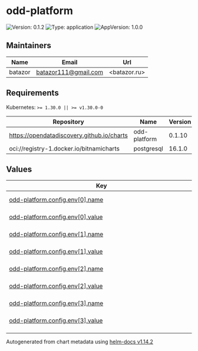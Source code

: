 # odd-platform

![Version: 0.1.2](https://img.shields.io/badge/Version-0.1.2-informational?style=flat-square) ![Type: application](https://img.shields.io/badge/Type-application-informational?style=flat-square) ![AppVersion: 1.0.0](https://img.shields.io/badge/AppVersion-1.0.0-informational?style=flat-square)

## Maintainers

| Name | Email | Url |
| ---- | ------ | --- |
| batazor | <batazor111@gmail.com> | <batazor.ru> |

## Requirements

Kubernetes: `>= 1.30.0 || >= v1.30.0-0`

| Repository | Name | Version |
|------------|------|---------|
| https://opendatadiscovery.github.io/charts | odd-platform | 0.1.10 |
| oci://registry-1.docker.io/bitnamicharts | postgresql | 16.1.0 |

## Values

<table height="400px" >
	<thead>
		<th>Key</th>
		<th>Type</th>
		<th>Default</th>
		<th>Description</th>
	</thead>
	<tbody>
		<tr>
			<td id="odd-platform--config--env[0]--name"><a href="./values.yaml#L6">odd-platform.config.env[0].name</a></td>
			<td>
string
</td>
			<td>
				<div style="max-width: 300px;">
<pre lang="json">
"OTEL_INSTRUMENTATION_COMMON_DB_STATEMENT_SANITIZER_ENABLED"
</pre>
</div>
			</td>
			<td></td>
		</tr>
		<tr>
			<td id="odd-platform--config--env[0]--value"><a href="./values.yaml#L7">odd-platform.config.env[0].value</a></td>
			<td>
string
</td>
			<td>
				<div style="max-width: 300px;">
<pre lang="json">
"true"
</pre>
</div>
			</td>
			<td></td>
		</tr>
		<tr>
			<td id="odd-platform--config--env[1]--name"><a href="./values.yaml#L8">odd-platform.config.env[1].name</a></td>
			<td>
string
</td>
			<td>
				<div style="max-width: 300px;">
<pre lang="json">
"SPRING_DATASOURCE_URL"
</pre>
</div>
			</td>
			<td></td>
		</tr>
		<tr>
			<td id="odd-platform--config--env[1]--value"><a href="./values.yaml#L9">odd-platform.config.env[1].value</a></td>
			<td>
string
</td>
			<td>
				<div style="max-width: 300px;">
<pre lang="json">
"jdbc:postgresql://odd-platform-postgresql:5432/odd-platform"
</pre>
</div>
			</td>
			<td></td>
		</tr>
		<tr>
			<td id="odd-platform--config--env[2]--name"><a href="./values.yaml#L10">odd-platform.config.env[2].name</a></td>
			<td>
string
</td>
			<td>
				<div style="max-width: 300px;">
<pre lang="json">
"SPRING_DATASOURCE_USERNAME"
</pre>
</div>
			</td>
			<td></td>
		</tr>
		<tr>
			<td id="odd-platform--config--env[2]--value"><a href="./values.yaml#L11">odd-platform.config.env[2].value</a></td>
			<td>
string
</td>
			<td>
				<div style="max-width: 300px;">
<pre lang="json">
"odd-platform"
</pre>
</div>
			</td>
			<td></td>
		</tr>
		<tr>
			<td id="odd-platform--config--env[3]--name"><a href="./values.yaml#L12">odd-platform.config.env[3].name</a></td>
			<td>
string
</td>
			<td>
				<div style="max-width: 300px;">
<pre lang="json">
"SPRING_DATASOURCE_PASSWORD"
</pre>
</div>
			</td>
			<td></td>
		</tr>
		<tr>
			<td id="odd-platform--config--env[3]--value"><a href="./values.yaml#L13">odd-platform.config.env[3].value</a></td>
			<td>
string
</td>
			<td>
				<div style="max-width: 300px;">
<pre lang="json">
"odd-platform"
</pre>
</div>
			</td>
			<td></td>
		</tr>
		<tr>
			<td id="odd-platform--enabled"><a href="./values.yaml#L2">odd-platform.enabled</a></td>
			<td>
bool
</td>
			<td>
				<div style="max-width: 300px;">
<pre lang="json">
true
</pre>
</div>
			</td>
			<td></td>
		</tr>
		<tr>
			<td id="odd-platform--ingress--annotations--"cert-manager--io/cluster-issuer""><a href="./values.yaml#L20">odd-platform.ingress.annotations."cert-manager.io/cluster-issuer"</a></td>
			<td>
string
</td>
			<td>
				<div style="max-width: 300px;">
<pre lang="json">
"cert-manager-production"
</pre>
</div>
			</td>
			<td></td>
		</tr>
		<tr>
			<td id="odd-platform--ingress--annotations--"nginx--ingress--kubernetes--io/enable-opentelemetry""><a href="./values.yaml#L22">odd-platform.ingress.annotations."nginx.ingress.kubernetes.io/enable-opentelemetry"</a></td>
			<td>
string
</td>
			<td>
				<div style="max-width: 300px;">
<pre lang="json">
"true"
</pre>
</div>
			</td>
			<td></td>
		</tr>
		<tr>
			<td id="odd-platform--ingress--annotations--"nginx--ingress--kubernetes--io/enable-owasp-core-rules""><a href="./values.yaml#L21">odd-platform.ingress.annotations."nginx.ingress.kubernetes.io/enable-owasp-core-rules"</a></td>
			<td>
string
</td>
			<td>
				<div style="max-width: 300px;">
<pre lang="json">
"true"
</pre>
</div>
			</td>
			<td></td>
		</tr>
		<tr>
			<td id="odd-platform--ingress--className"><a href="./values.yaml#L17">odd-platform.ingress.className</a></td>
			<td>
string
</td>
			<td>
				<div style="max-width: 300px;">
<pre lang="json">
"nginx"
</pre>
</div>
			</td>
			<td></td>
		</tr>
		<tr>
			<td id="odd-platform--ingress--enabled"><a href="./values.yaml#L16">odd-platform.ingress.enabled</a></td>
			<td>
bool
</td>
			<td>
				<div style="max-width: 300px;">
<pre lang="json">
true
</pre>
</div>
			</td>
			<td></td>
		</tr>
		<tr>
			<td id="odd-platform--ingress--hosts[0]--host"><a href="./values.yaml#L25">odd-platform.ingress.hosts[0].host</a></td>
			<td>
string
</td>
			<td>
				<div style="max-width: 300px;">
<pre lang="json">
"odd.shortlink.best"
</pre>
</div>
			</td>
			<td></td>
		</tr>
		<tr>
			<td id="odd-platform--ingress--hosts[0]--paths[0]--path"><a href="./values.yaml#L27">odd-platform.ingress.hosts[0].paths[0].path</a></td>
			<td>
string
</td>
			<td>
				<div style="max-width: 300px;">
<pre lang="json">
"/"
</pre>
</div>
			</td>
			<td></td>
		</tr>
		<tr>
			<td id="odd-platform--ingress--hosts[0]--paths[0]--pathType"><a href="./values.yaml#L28">odd-platform.ingress.hosts[0].paths[0].pathType</a></td>
			<td>
string
</td>
			<td>
				<div style="max-width: 300px;">
<pre lang="json">
"ImplementationSpecific"
</pre>
</div>
			</td>
			<td></td>
		</tr>
		<tr>
			<td id="odd-platform--ingress--tls[0]--hosts[0]"><a href="./values.yaml#L33">odd-platform.ingress.tls[0].hosts[0]</a></td>
			<td>
string
</td>
			<td>
				<div style="max-width: 300px;">
<pre lang="json">
"odd.shortlink.best"
</pre>
</div>
			</td>
			<td></td>
		</tr>
		<tr>
			<td id="odd-platform--ingress--tls[0]--secretName"><a href="./values.yaml#L31">odd-platform.ingress.tls[0].secretName</a></td>
			<td>
string
</td>
			<td>
				<div style="max-width: 300px;">
<pre lang="json">
"odd-ingress-tls"
</pre>
</div>
			</td>
			<td></td>
		</tr>
		<tr>
			<td id="odd-platform--resources--limits--cpu"><a href="./values.yaml#L37">odd-platform.resources.limits.cpu</a></td>
			<td>
string
</td>
			<td>
				<div style="max-width: 300px;">
<pre lang="json">
"100m"
</pre>
</div>
			</td>
			<td></td>
		</tr>
		<tr>
			<td id="odd-platform--resources--limits--memory"><a href="./values.yaml#L38">odd-platform.resources.limits.memory</a></td>
			<td>
string
</td>
			<td>
				<div style="max-width: 300px;">
<pre lang="json">
"128Mi"
</pre>
</div>
			</td>
			<td></td>
		</tr>
		<tr>
			<td id="odd-platform--resources--requests--cpu"><a href="./values.yaml#L40">odd-platform.resources.requests.cpu</a></td>
			<td>
string
</td>
			<td>
				<div style="max-width: 300px;">
<pre lang="json">
"100m"
</pre>
</div>
			</td>
			<td></td>
		</tr>
		<tr>
			<td id="odd-platform--resources--requests--memory"><a href="./values.yaml#L41">odd-platform.resources.requests.memory</a></td>
			<td>
string
</td>
			<td>
				<div style="max-width: 300px;">
<pre lang="json">
"128Mi"
</pre>
</div>
			</td>
			<td></td>
		</tr>
	</tbody>
</table>

----------------------------------------------
Autogenerated from chart metadata using [helm-docs v1.14.2](https://github.com/norwoodj/helm-docs/releases/v1.14.2)
